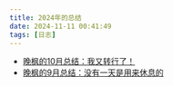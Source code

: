 ```yaml
---
title: 2024年的总结
date: 2024-11-11 00:41:49
tags: [日志]
---
```



- [晚枫的10月总结：我又转行了！](https://mp.weixin.qq.com/s/7z6_-cbEGGCFd6ikXIrMhA)
- [晚枫的9月总结：没有一天是用来休息的](https://mp.weixin.qq.com/s/rKirSg9GmH1IPAywLb7nuA)
